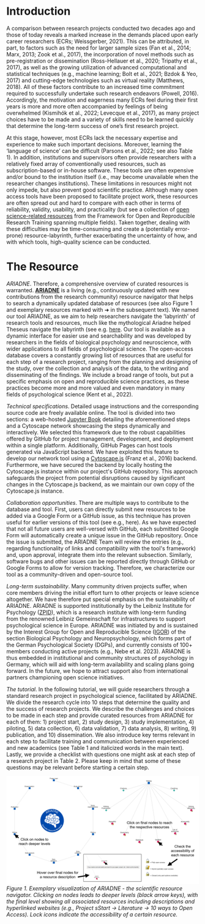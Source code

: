 # Introduction

A comparison between research projects conducted two decades ago and those of today reveals a marked increase in the demands placed upon early career researchers (ECRs; Weissgerber, 2021). This can be attributed, in part, to factors such as the need for larger sample sizes (Fan et al., 2014; Marx, 2013; Zook et al., 2017), the incorporation of novel methods such as pre-registration or dissemination (Ross-Hellauer et al., 2020; Tripathy et al., 2017), as well as the growing utilization of advanced computational and statistical techniques (e.g., machine learning; Bolt et al., 2021; Bzdok & Yeo, 2017) and cutting-edge technologies such as virtual reality (Matthews, 2018). All of these factors contribute to an increased time commitment required to successfully undertake such research endeavors (Powell, 2016). Accordingly, the motivation and eagerness many ECRs feel during their first years is more and more often accompanied by feelings of being overwhelmed (Kismihók et al., 2022; Levecque et al., 2017), as many project choices have to be made and a variety of skills need to be learned quickly that determine the long-term success of one’s first research project. 

At this stage, however, most ECRs lack the necessary expertise and experience to make such important decisions. Moreover, learning the ‘language of science’ can be difficult (Parsons et al., 2022; see also Table 1). In addition, institutions and supervisors often provide researchers with a relatively fixed array of conventionally used resources, such as subscription-based or in-house software. These tools are often expensive and/or bound to the institution itself (i.e., may become unavailable when the researcher changes institutions). These limitations in resources might not only impede, but also prevent good scientific practice. Although many open access tools have been proposed to facilitate project work, these resources are often spread out and hard to compare with each other in terms of reliability, validity, usability, and practicality (but see a collection of [open science-related resources](https://forrt.org/resources/) from the Framework for Open and Reproducible Research Training spanning multiple fields). Taken together, dealing with these difficulties may be time-consuming and create a (potentially error-prone) resource-labyrinth, further exacerbating the uncertainty of how, and with which tools, high-quality science can be conducted.

# The Resource

_ARIADNE_. Therefore, a comprehensive overview of curated resources is warranted. [**ARIADNE**](https://igor-biodgps.github.io/ARIADNE/graph/graph.html) is a living (e.g., continuously updated with new contributions from the research community) resource navigator that helps to search a dynamically updated database of resources (see also Figure 1 and exemplary resources marked with ➜ in the subsequent text). We named our tool ARIADNE, as we aim to help researchers navigate the 'labyrinth' of research tools and resources, much like the mythological Ariadne helped Theseus navigate the labyrinth (see e.g. [here](https://doi.org/10.1093/acrefore/9780199381135.013.722). Our tool is available as a dynamic interface for easier use and searchability and was developed by researchers in the fields of biological psychology and neuroscience, with wider applications to all fields of psychological science. The open-access database covers a constantly growing list of resources that are useful for each step of a research project, ranging from the planning and designing of the study, over the collection and analysis of the data, to the writing and disseminating of the findings. We include a broad range of tools, but put a specific  emphasis on open and reproducible science practices, as these practices become more and more valued and even mandatory in many fields of psychological science (Kent et al., 2022). 

_Technical specifications_. Detailed usage instructions and the corresponding source code are freely available online. The tool is divided into two sections: a web-hosted [Jupyter Book](https://zenodo.org/doi/10.5281/zenodo.2561065) detailing the aforementioned steps and a Cytoscape network showcasing the steps dynamically and interactively. We selected this framework due to the robust capabilities offered by GitHub for project management, development, and deployment within a single platform. Additionally, GitHub Pages can host tools generated via JavaScript backend. We have exploited this feature to develop our network tool using a [Cytoscape.js](https://js.cytoscape.org/) (Franz et al., 2016) backend. Furthermore, we have secured the backend by locally hosting the Cytoscape.js instance within our project's GitHub repository. This approach safeguards the project from potential disruptions caused by significant changes in the Cytoscape.js backend, as we maintain our own copy of the Cytoscape.js instance.

_Collaboration opportunities_. There are multiple ways to contribute to the database and tool. First, users can directly submit new resources to be added via a Google Form or a GitHub issue, as this technique has proven useful for earlier versions of this tool (see e.g., here). As we have expected that not all future users are well-versed with GitHub, each submitted Google Form will automatically create a unique issue in the GitHub repository. Once the issue is submitted, the ARIADNE Team will review the entries (e.g., regarding functionality of links and compatibility with the tool's framework) and, upon approval, integrate them into the relevant subsection. Similarly, software bugs and other issues can be reported directly through GitHub or Google Forms to allow for version tracking. Therefore, we characterize our tool as a community-driven and open-source tool.

_Long-term sustainability_. Many community driven projects suffer, when core members driving the initial effort turn to other projects or leave science altogether. We have therefore put special emphasis on the sustainability of ARIADNE. ARIADNE is supported institutionally by the Leibniz Institute for Psychology ([ZPID](https://leibniz-psychology.org/)), which is a research institute with long-term funding from the renowned Leibniz Gemeinschaft for infrastructures to support psychological science in Europe. ARIADNE was initiated by and is sustained by the Interest Group for Open and Reproducible Science ([IGOR](https://www.dgps.de/fachgruppen/fgbi/aktivitaeten-der-fachgruppe/igor/)) of the section Biological Psychology and Neuropsychology, which forms part of the German Psychological Society (DGPs), and currently consists of 100+ members conducting active projects (e.g., Nebe et al. 2023). ARIADNE is thus embedded in institutional and community structures of psychology in Germany, which will aid with long-term availability and scaling plans going forward. In the future, we hope to attract support also from international partners championing open science initiatives.

_The tutorial_. In the following tutorial, we will guide researchers through a standard research project in psychological science, facilitated by ARIADNE. We divide the research cycle into 10 steps that determine the quality and the success of research projects. We describe the challenges and choices to be made in each step and provide curated resources from ARIADNE for each of them: 1) project start, 2) study design, 3) study implementation, 4) piloting, 5) data collection, 6) data validation, 7) data analysis, 8) writing, 9) publication, and 10) dissemination. We also introduce key terms relevant in each step to facilitate training and communication between experienced and new academics (see Table 1 and italicized words in the main text). Lastly, we provide a checklist with questions one might ask at each step of a research project in Table 2. Please keep in mind that some of these questions may be relevant before starting a certain step.

![ARIADNE instructions](https://raw.githubusercontent.com/IGOR-bioDGPs/ARIADNE/master/ariadne/ariadne_Fig1_V2.png)
_Figure 1. Exemplary visualization of ARIADNE - the scientific resource navigator. Clicking on nodes leads to deeper levels (black arrow keys), with the final level showing all associated resources including descriptions and hyperlinked websites (e.g., Project sStart → Literature → 10 ways to Open Access). Lock icons indicate the accessibility of a certain resource._
